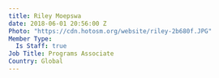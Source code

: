 ```yaml
---
title: Riley Moepswa
date: 2018-06-01 20:56:00 Z
Photo: "https://cdn.hotosm.org/website/riley-2b680f.JPG"
Member Type:
  Is Staff: true
Job Title: Programs Associate
Country: Global
---
```


